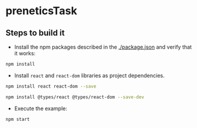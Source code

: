 # preneticsTask

## Steps to build it

- Install the npm packages described in the [./package.json](./package.json) and verify that it works:

```bash
npm install
```

- Install `react` and `react-dom` libraries as project dependencies.

```bash
npm install react react-dom --save
```

```bash
npm install @types/react @types/react-dom --save-dev
```

- Execute the example:

```bash
npm start
```
